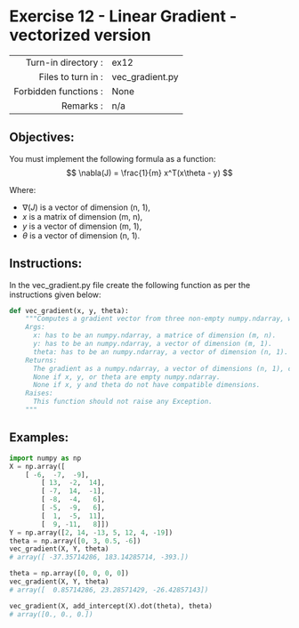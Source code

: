 # Exercise 12 - Linear Gradient - vectorized version

|                         |                    |
| -----------------------:| ------------------ |
|   Turn-in directory :   |  ex12              |
|   Files to turn in :    |  vec_gradient.py   |
|   Forbidden functions : |  None              |
|   Remarks :             |  n/a               |

## Objectives:

You must implement the following formula as a function:    
$$
\nabla(J) = \frac{1}{m} x^T(x\theta - y)
$$  

Where:  
- $\nabla(J)$ is a vector of dimension (n, 1),
- $x$ is a matrix of dimension (m, n),
- $y$ is a vector of dimension (m, 1),
- $\theta$ is a vector of dimension (n, 1).


## Instructions:

In the vec_gradient.py file create the following function as per the instructions given below:
```python
def vec_gradient(x, y, theta):
    """Computes a gradient vector from three non-empty numpy.ndarray, without any for-loop. The three arrays must have the compatible dimensions.
    Args:
      x: has to be an numpy.ndarray, a matrice of dimension (m, n).
      y: has to be an numpy.ndarray, a vector of dimension (m, 1).
      theta: has to be an numpy.ndarray, a vector of dimension (n, 1).
    Returns:
      The gradient as a numpy.ndarray, a vector of dimensions (n, 1), containg the result of the formula for all j.
      None if x, y, or theta are empty numpy.ndarray.
      None if x, y and theta do not have compatible dimensions.
    Raises:
      This function should not raise any Exception.
    """
```

## Examples:

```python
import numpy as np
X = np.array([
	[ -6,  -7,  -9],
        [ 13,  -2,  14],
        [ -7,  14,  -1],
        [ -8,  -4,   6],
        [ -5,  -9,   6],
        [  1,  -5,  11],
        [  9, -11,   8]])
Y = np.array([2, 14, -13, 5, 12, 4, -19])
theta = np.array([0, 3, 0.5, -6])
vec_gradient(X, Y, theta)
# array([ -37.35714286, 183.14285714, -393.])

theta = np.array([0, 0, 0, 0])
vec_gradient(X, Y, theta)
# array([  0.85714286, 23.28571429, -26.42857143])

vec_gradient(X, add_intercept(X).dot(theta), theta)
# array([0., 0., 0.])
```
